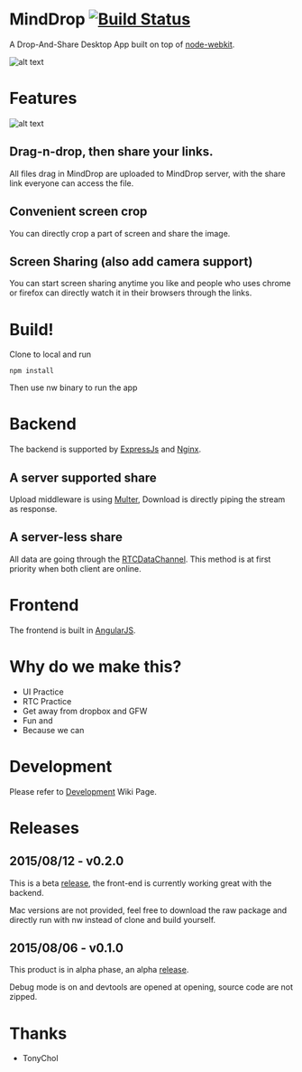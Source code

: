 # MindDrop [![Build Status](https://travis-ci.org/buildmind-tech/MindDrop.svg?branch=master)](https://travis-ci.org/buildmind-tech/MindDrop)
A Drop-And-Share Desktop App built on top of [node-webkit](https://github.com/nwjs/nw.js).

![alt text](http://drop.buildmind.org/images/favicon.png "Mind-Drop")

# Features

![alt text](http://drop.buildmind.org/images/sample.png "Mind-Drop")

## Drag-n-drop, then share your links.

All files drag in MindDrop are uploaded to MindDrop server, with the share link everyone can access the file.

## Convenient screen crop

You can directly crop a part of screen and share the image.

## Screen Sharing (also add camera support)

You can start screen sharing anytime you like and people who uses chrome or firefox can directly watch it in their browsers through the links.


# Build!
Clone to local and run 

    npm install
    
Then use nw binary to run the app

# Backend

The backend is supported by [ExpressJs](http://expressjs.com/) and [Nginx](http://nginx.org).

## A server supported share

Upload middleware is using [Multer](https://github.com/expressjs/multer), Download is directly piping the stream as response.

## A server-less share

All data are going through the [RTCDataChannel](https://developer.mozilla.org/en-US/docs/Web/API/RTCDataChannel). This method is at first priority when both client are online.

# Frontend

The frontend is built in [AngularJS](https://angularjs.org/).

# Why do we make this?

* UI Practice
* RTC Practice
* Get away from dropbox and GFW
* Fun and
* Because we can

# Development

Please refer to [Development](https://github.com/buildmind-tech/MindDrop/wiki/Development-Handbook) Wiki Page.

# Releases

## 2015/08/12 -  v0.2.0

This is a beta [release](https://github.com/buildmind-tech/MindDrop/releases/tag/v0.2.0-beta), the front-end is currently working great with the backend.

Mac versions are not provided, feel free to download the raw package and directly run with nw instead of clone and build yourself.

## 2015/08/06 -  v0.1.0

This product is in alpha phase, an alpha [release](https://github.com/buildmind-tech/MindDrop/releases/tag/v0.1.0-alpha).

Debug mode is on and devtools are opened at opening, source code are not zipped.

# Thanks
* TonyChol


